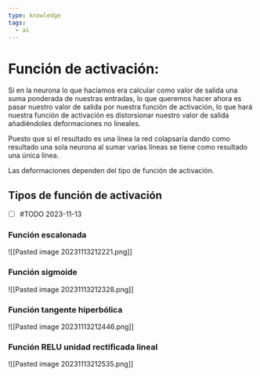 ```yaml
---
type: knowledge
tags:
  - ai
---
```

# Función de activación:
Si en la neurona lo que hacíamos era calcular como valor de salida una suma ponderada de nuestras entradas, lo que queremos hacer ahora es pasar nuestro valor de salida por nuestra función de activación, lo que hará nuestra función de activación es distorsionar nuestro valor de salida añadiéndoles deformaciones no lineales. 

Puesto que si el resultado es una línea la red colapsaría dando como resultado una sola neurona al sumar varias líneas se tiene como resultado una única línea.

Las deformaciones dependen del tipo de función de activación.

## Tipos de función de activación
- [ ] #TODO  2023-11-13 

### Función escalonada
![[Pasted image 20231113212221.png]]

### Función sigmoide
![[Pasted image 20231113212328.png]]

### Función tangente hiperbólica 
![[Pasted image 20231113212446.png]]

### Función RELU unidad rectificada lineal
![[Pasted image 20231113212535.png]]



